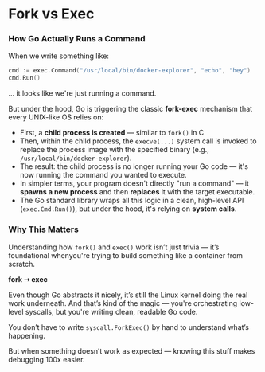 # Fork vs Exec

### How Go Actually Runs a Command

When we write something like:

```go
cmd := exec.Command("/usr/local/bin/docker-explorer", "echo", "hey")
cmd.Run()
```
... it looks like we're just running a command.

But under the hood, Go is triggering the classic **fork-exec** mechanism that every UNIX-like OS relies on:
- First, a **child process is created** — similar to `fork()` in C
- Then, within the child process, the `execve(...)` system call is invoked to replace the process image with the specified binary (e.g., `/usr/local/bin/docker-explorer`).
- The result: the child process is no longer running your Go code — it's now running the command you wanted to execute.
- In simpler terms, your program doesn't directly "run a command" — it **spawns a new process** and then **replaces** it with the target executable.
- The Go standard library wraps all this logic in a clean, high-level API (`exec.Cmd.Run()`), but under the hood, it's relying on **system calls**.


### Why This Matters
Understanding how `fork()` and `exec()` work isn’t just trivia — it’s foundational whenyou're trying to build something like a container from scratch. 

**fork ➝ exec**

Even though Go abstracts it nicely, it’s still the Linux kernel doing the real work underneath. And that’s kind of the magic — you're orchestrating low-level syscalls, but you're writing clean, readable Go code.

You don’t have to write `syscall.ForkExec()` by hand to understand what’s happening.

But when something doesn’t work as expected — knowing this stuff makes debugging 100x easier.